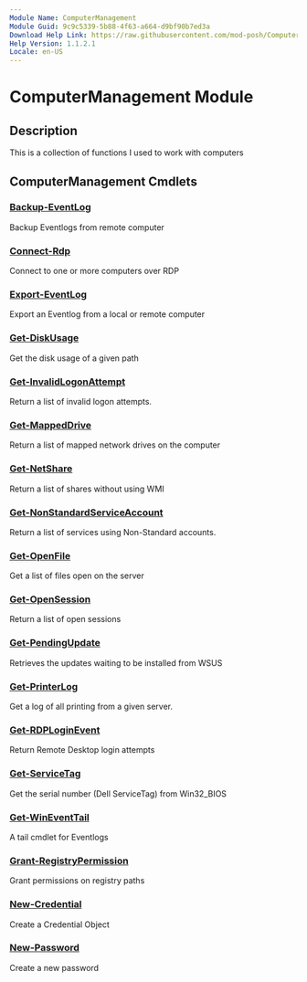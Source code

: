 ```yaml
---
Module Name: ComputerManagement
Module Guid: 9c9c5339-5b88-4f63-a664-d9bf90b7ed3a
Download Help Link: https://raw.githubusercontent.com/mod-posh/ComputerManagement/master/cabs/
Help Version: 1.1.2.1
Locale: en-US
---
```


# ComputerManagement Module
## Description
This is a collection of functions I used to work with computers

## ComputerManagement Cmdlets
### [Backup-EventLog](Backup-EventLog.md)
Backup Eventlogs from remote computer

### [Connect-Rdp](Connect-Rdp.md)
Connect to one or more computers over RDP

### [Export-EventLog](Export-EventLog.md)
Export an Eventlog from a local or remote computer

### [Get-DiskUsage](Get-DiskUsage.md)
Get the disk usage of a given path

### [Get-InvalidLogonAttempt](Get-InvalidLogonAttempt.md)
Return a list of invalid logon attempts.

### [Get-MappedDrive](Get-MappedDrive.md)
Return a list of mapped network drives on the computer

### [Get-NetShare](Get-NetShare.md)
Return a list of shares without using WMI

### [Get-NonStandardServiceAccount](Get-NonStandardServiceAccount.md)
Return a list of services using Non-Standard accounts.

### [Get-OpenFile](Get-OpenFile.md)
Get a list of files open on the server

### [Get-OpenSession](Get-OpenSession.md)
Return a list of open sessions

### [Get-PendingUpdate](Get-PendingUpdate.md)
Retrieves the updates waiting to be installed from WSUS

### [Get-PrinterLog](Get-PrinterLog.md)
Get a log of all printing from a given server.

### [Get-RDPLoginEvent](Get-RDPLoginEvent.md)
Return Remote Desktop login attempts

### [Get-ServiceTag](Get-ServiceTag.md)
Get the serial number (Dell ServiceTag) from Win32_BIOS

### [Get-WinEventTail](Get-WinEventTail.md)
A tail cmdlet for Eventlogs

### [Grant-RegistryPermission](Grant-RegistryPermission.md)
Grant permissions on registry paths

### [New-Credential](New-Credential.md)
Create a Credential Object

### [New-Password](New-Password.md)
Create a new password
